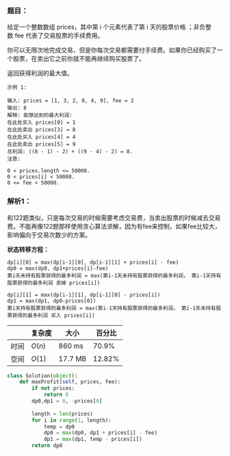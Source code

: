 ### 题目：
给定一个整数数组 prices，其中第 i 个元素代表了第 i 天的股票价格 ；非负整数 fee 代表了交易股票的手续费用。

你可以无限次地完成交易，但是你每次交易都需要付手续费。如果你已经购买了一个股票，在卖出它之前你就不能再继续购买股票了。

返回获得利润的最大值。

```
示例 1:

输入: prices = [1, 3, 2, 8, 4, 9], fee = 2
输出: 8
解释: 能够达到的最大利润:  
在此处买入 prices[0] = 1
在此处卖出 prices[3] = 8
在此处买入 prices[4] = 4
在此处卖出 prices[5] = 9
总利润: ((8 - 1) - 2) + ((9 - 4) - 2) = 8.
注意:

0 < prices.length <= 50000.
0 < prices[i] < 50000.
0 <= fee < 50000.
```

### 解析1：
和122题类似，只是每次交易的时候需要考虑交易费，当卖出股票的时候减去交易费。不能再像122题那样使用贪心算法求解，因为有fee来控制，如果fee比较大，影响偏向于交易次数少的方案。

**状态转移方程：**
```
dp[i][0] = max(dp[i-1][0], dp[i-1][1] + prices[i] - fee)
dp0 = max(dp0, dp1+prices[i]-fee)  
第i天未持有股票获得的最多利润 = max(第i-1天未持有股票获得的最多利润， 第i-1天持有股票获得的最多利润 卖掉 prices[i])

dp[i][1] = max(dp[i-1][1], dp[i-1][0] - prices[i])
dp1 = max(dp1, dp0-prices[0])
第i天持有股票获得的最多利润 = max(第i-1天持有股票获得的最多利润， 第i-1天未持有股票获得的最多利润 买入 prices[i])
```

|  |复杂度|大小|百分比|
|--|--|--|--|
|时间|$O(n)$|860 ms|70.9%|
|空间|$O(1)$|17.7 MB|12.82%|


```python
class Solution(object):
    def maxProfit(self, prices, fee):
        if not prices:
            return 0
        dp0,dp1 = 0, -prices[0]
        
        length = len(prices)
        for i in range(1, length):
            temp = dp0
            dp0 = max(dp0, dp1 + prices[i] - fee)
            dp1 = max(dp1, temp - prices[i])
        return dp0
```